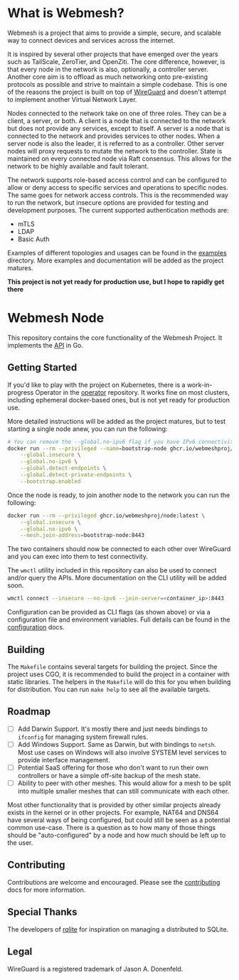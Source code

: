 # What is Webmesh?

Webmesh is a project that aims to provide a simple, secure, and scalable way to connect devices and services across the internet.

It is inspired by several other projects that have emerged over the years such as TailScale, ZeroTier, and OpenZiti.
The core difference, however, is that every node in the network is also, optionally, a controller server.
Another core aim is to offload as much networking onto pre-existing protocols as possible and strive to maintain a simple codebase.
This is one of the reasons the project is built on top of [WireGuard](https://www.wireguard.com/) and doesn't attempt to implement another Virtual Network Layer.

Nodes connected to the network take on one of three roles. They can be a client, a server, or both.
A client is a node that is connected to the network but does not provide any services, except to itself.
A server is a node that is connected to the network and provides services to other nodes.
When a server node is also the leader, it is referred to as a controller.
Other server nodes will proxy requests to mutate the network to the controller.
State is maintained on every connected node via Raft consensus.
This allows for the network to be highly available and fault tolerant.

The network supports role-based access control and can be configured to allow or deny access to specific services and operations to specific nodes.
The same goes for network access controls.
This is the recommended way to run the network, but insecure options are provided for testing and development purposes.
The current supported authentication methods are:

- mTLS
- LDAP
- Basic Auth

Examples of different topologies and usages can be found in the [examples](examples/) directory.
More examples and documentation will be added as the project matures.

**This project is not yet ready for production use, but I hope to rapidly get there**

# Webmesh Node

This repository contains the core functionality of the Webmesh Project.
It implements the [API](https://github.com/webmeshproj/api) in Go.

## Getting Started

If you'd like to play with the project on Kubernetes, there is a work-in-progress Operator in the [operator](https://github.com/webmeshproj/operator/) repository.
It works fine on most clusters, including ephemeral docker-based ones, but is not yet ready for production use.

More detailed instructions will be added as the project matures, but to test starting a single node anew, you can run the following:

```bash
# You can remove the --global.no-ipv6 flag if you have IPv6 connectivity on your docker network.
docker run --rm --privileged --name=bootstrap-node ghcr.io/webmeshproj/node:latest \
    --global.insecure \
    --global.no-ipv6 \
    --global.detect-endpoints \
    --global.detect-private-endpoints \
    --bootstrap.enabled
```

Once the node is ready, to join another node to the network you can run the following:

```bash
docker run --rm --privileged ghcr.io/webmeshproj/node:latest \
    --global.insecure \
    --global.no-ipv6 \
    --mesh.join-address=bootstrap-node:8443
```

The two containers should now be connected to each other over WireGuard and you can exec into them to test connectivity.

The `wmctl` utility included in this repository can also be used to connect and/or query the APIs.
More documentation on the CLI utility will be added soon.

```bash
wmctl connect --insecure --no-ipv6 --join-server=<container_ip>:8443
```

Configuration can be provided as CLI flags (as shown above) or via a configuration file and environment variables.
Full details can be found in the [configuration](doc/configuration.md) docs.

## Building

The `Makefile` contains several targets for building the project.
Since the project uses CGO, it is recommended to build the project in a container with static libraries.
The helpers in the `Makefile` will do this for you when building for distribution.
You can run `make help` to see all the available targets.

## Roadmap

- [ ] Add Darwin Support. It's mostly there and just needs bindings to `ifconfig` for managing system firewall rules.
- [ ] Add Windows Support. Same as Darwin, but with bindings to `netsh`. Most use cases on Windows will also involve SYSTEM level services to provide interface management.
- [ ] Potential SaaS offering for those who don't want to run their own controllers or have a simple off-site backup of the mesh state.
- [ ] Ability to peer with other meshes. This would allow for a mesh to be split into multiple smaller meshes that can still communicate with each other.

Most other functionality that is provided by other similar projects already exists in the kernel or in other projects.
For example, NAT64 and DNS64 have several ways of being configured, but could still be seen as a potential common use-case.
There is a question as to how many of those things should be "auto-configured" by a node and how much should be left up to the user.

## Contributing

Contributions are welcome and encouraged.
Please see the [contributing](CONTRIBUTING.md) docs for more information.

## Special Thanks

The developers of [rqlite](https://github.com/rqlite/rqlite) for inspiration on managing a distributed to SQLite.

## Legal

WireGuard is a registered trademark of Jason A. Donenfeld.
